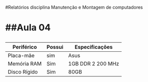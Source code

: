 #Relatórios disciplina Manutenção e Montagem de computadores <h1> 
##Aula 04 <h2>


Periférico         | Possui  | Especificações
-------------------| ------- | -------------
Placa-mãe          | sim     | Asus
Memória RAM        | Sim     | 1GB DDR 2 200 MHz
Disco Rígido       | Sim     | 80GB
